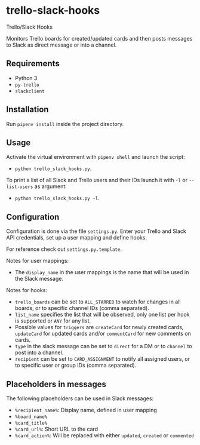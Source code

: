 # trello-slack-hooks
Trello/Slack Hooks

Monitors Trello boards for created/updated cards and then posts messages to Slack as direct message or into a channel.

## Requirements
- Python 3
- `py-trello`
- `slackclient`

## Installation
Run `pipenv install` inside the project directory.

## Usage
Activate the virtual environment with `pipenv shell` and launch the script:
- `python trello_slack_hooks.py`.

To print a list of all Slack and Trello users and their IDs launch it with `-l` or `--list-users` as argument:
- `python trello_slack_hooks.py -l`.

## Configuration
Configuration is done via the file `settings.py`. Enter your Trello and Slack API credentials, set up a user mapping and define hooks.

For reference check out `settings.py.template`.

Notes for user mappings:
- The `display_name` in the user mappings is the name that will be used in the Slack message.

Notes for hooks:
- `trello_boards` can be set to `ALL_STARRED` to watch for changes in all boards, or to specific channel IDs (comma separated).
- `list_name` specifies the list that will be observed, only one list per hook is supported or `ANY` for any list.
- Possible values for `triggers` are `createCard` for newly created cards, `updateCard` for updated cards and/or `commentCard` for new comments on cards.
- `type` in the slack message can be set to `direct` for a DM or to `channel` to post into a channel.
- `recipient` can be set to `CARD_ASSIGNMENT` to notify all assigned users, or to specific user or group IDs (comma separated).

## Placeholders in messages
The following placeholders can be used in Slack messages:
- `%recipient_name%`: Display name, defined in user mapping
- `%board_name%`
- `%card_title%`
- `%card_url%`: Short URL to the card
- `%card_action%`: Will be replaced with either `updated`, `created` or `commented`
